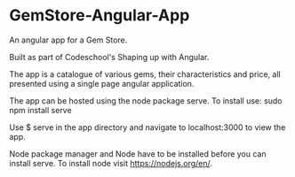 # GemStore-Angular-App
An angular app for a Gem Store.

Built as part of Codeschool's Shaping up with Angular.

The app is a catalogue of various gems, their characteristics and price, all presented using a single page angular application.

The app can be hosted using the node package serve.
To install use: 
sudo npm install serve  

Use $ serve in the app directory and navigate to localhost:3000 to view the app.

Node package manager and Node have to be installed before you can install serve. To install node visit https://nodejs.org/en/.

